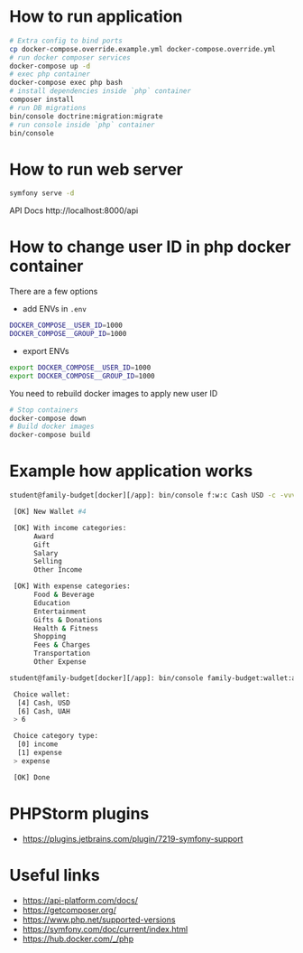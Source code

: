# How to run application

```bash
# Extra config to bind ports
cp docker-compose.override.example.yml docker-compose.override.yml
# run docker composer services
docker-compose up -d
# exec php container
docker-compose exec php bash
# install dependencies inside `php` container
composer install
# run DB migrations
bin/console doctrine:migration:migrate
# run console inside `php` container
bin/console
```

# How to run web server

```bash
symfony serve -d
```

API Docs http://localhost:8000/api

# How to change user ID in php docker container

There are a few options

- add ENVs in `.env`
```bash
DOCKER_COMPOSE__USER_ID=1000
DOCKER_COMPOSE__GROUP_ID=1000
```
- export ENVs
```bash
export DOCKER_COMPOSE__USER_ID=1000
export DOCKER_COMPOSE__GROUP_ID=1000
```

You need to rebuild docker images to apply new user ID
```bash
# Stop containers
docker-compose down
# Build docker images
docker-compose build
```

# Example how application works

```bash
student@family-budget[docker][/app]: bin/console f:w:c Cash USD -c -vvv

 [OK] New Wallet #4

 [OK] With income categories:
      Award
      Gift
      Salary
      Selling
      Other Income

 [OK] With expense categories:
      Food & Beverage
      Education
      Entertainment
      Gifts & Donations
      Health & Fitness
      Shopping
      Fees & Charges
      Transportation
      Other Expense
```
```bash
student@family-budget[docker][/app]: bin/console family-budget:wallet:add-category 'Online Services'

 Choice wallet:
  [4] Cash, USD
  [6] Cash, UAH
 > 6

 Choice category type:
  [0] income
  [1] expense
 > expense

 [OK] Done
```

# PHPStorm plugins

- https://plugins.jetbrains.com/plugin/7219-symfony-support

# Useful links

- https://api-platform.com/docs/
- https://getcomposer.org/
- https://www.php.net/supported-versions
- https://symfony.com/doc/current/index.html
- https://hub.docker.com/_/php
